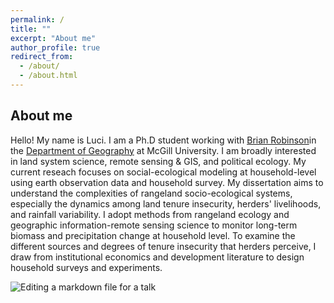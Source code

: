 ```yaml
---
permalink: /
title: ""
excerpt: "About me"
author_profile: true
redirect_from: 
  - /about/
  - /about.html
---
```

About me
------
Hello! My name is Luci. I am a Ph.D student working with [Brian Robinson]("http://www.brianerobinson.com")in the [Department of Geography]("https://www.mcgill.ca/geography/in") at McGill University. I am broadly interested in land system science, remote sensing & GIS, and political ecology. My current reseach focuses on social-ecological modeling at household-level using earth observation data and household survey. My dissertation aims to understand the complexities of rangeland socio-ecological systems, especially the dynamics among land tenure insecurity, herders' livelihoods, and rainfall variability. I adopt methods from rangeland ecology and geographic information-remote sensing science to monitor long-term biomass and precipitation change at household level. To examine the different sources and degrees of tenure insecurity that herders perceive, I draw from institutional economics and development literature to design household surveys and experiments.


![Editing a markdown file for a talk](/images/editing-talk.png)
